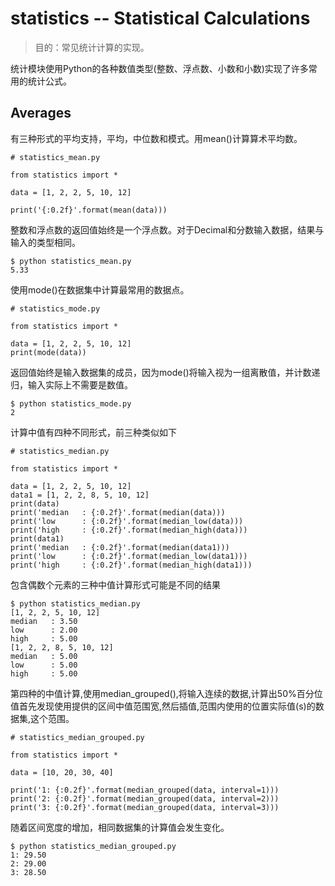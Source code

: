 # statistics -- Statistical Calculations
> 目的：常见统计计算的实现。

统计模块使用Python的各种数值类型(整数、浮点数、小数和小数)实现了许多常用的统计公式。
## Averages
有三种形式的平均支持，平均，中位数和模式。用mean()计算算术平均数。
<pre><code># statistics_mean.py

from statistics import *

data = [1, 2, 2, 5, 10, 12]

print('{:0.2f}'.format(mean(data)))</pre></code>
整数和浮点数的返回值始终是一个浮点数。对于Decimal和分数输入数据，结果与输入的类型相同。
<pre><code>$ python statistics_mean.py
5.33</pre></code>
使用mode()在数据集中计算最常用的数据点。
<pre><code># statistics_mode.py

from statistics import *

data = [1, 2, 2, 5, 10, 12]
print(mode(data))</pre></code>
返回值始终是输入数据集的成员，因为mode()将输入视为一组离散值，并计数递归，输入实际上不需要是数值。
<pre><code>$ python statistics_mode.py
2</pre></code>
计算中值有四种不同形式，前三种类似如下
<pre><code># statistics_median.py

from statistics import *

data = [1, 2, 2, 5, 10, 12]
data1 = [1, 2, 2, 8, 5, 10, 12]
print(data)
print('median   : {:0.2f}'.format(median(data)))
print('low      : {:0.2f}'.format(median_low(data)))
print('high     : {:0.2f}'.format(median_high(data)))
print(data1)
print('median   : {:0.2f}'.format(median(data1)))
print('low      : {:0.2f}'.format(median_low(data1)))
print('high     : {:0.2f}'.format(median_high(data1)))</pre></code>
包含偶数个元素的三种中值计算形式可能是不同的结果
<pre><code>$ python statistics_median.py
[1, 2, 2, 5, 10, 12]
median   : 3.50
low      : 2.00
high     : 5.00
[1, 2, 2, 8, 5, 10, 12]
median   : 5.00
low      : 5.00
high     : 5.00</pre></code>
第四种的中值计算,使用median_grouped(),将输入连续的数据,计算出50%百分位值首先发现使用提供的区间中值范围宽,然后插值,范围内使用的位置实际值(s)的数据集,这个范围。
<pre><code># statistics_median_grouped.py

from statistics import *

data = [10, 20, 30, 40]

print('1: {:0.2f}'.format(median_grouped(data, interval=1)))
print('2: {:0.2f}'.format(median_grouped(data, interval=2)))
print('3: {:0.2f}'.format(median_grouped(data, interval=3)))</pre></code>
随着区间宽度的增加，相同数据集的计算值会发生变化。
<pre><code>$ python statistics_median_grouped.py
1: 29.50
2: 29.00
3: 28.50</pre></code>

